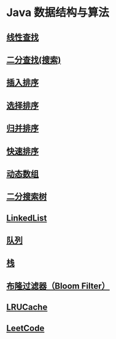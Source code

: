 # Java 数据结构与算法

## [线性查找](./LineSearch/src/LinerSearch.java)

## [二分查找(搜索)](./BinarySearch/BinarySearch.java)

## [插入排序](./InsertSort/src/InsertSort.java)

## [选择排序](./SelectSort/src/SelectionSort.java)

## [归并排序](./MergeSort/MergeSort.java)

## [快速排序](./QuickSort/QuickSort.java)

## [动态数组](./array/src/Array.java)

## [二分搜索树](./BinarySearchTree/BinarySearchTree.java)

## [LinkedList](./LinkedList/LinkedList.java)

## [队列](./queue/ArrayQeueue.java)

## [栈](./stack/ArrayStack.java)

## [布隆过滤器（Bloom Filter）](./Bloomfilter/Bloomfilter.java)

## [LRUCache](./LRUCache/LRUCache.java)

## [LeetCode](./LeetCode)
